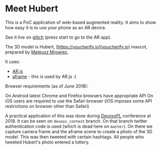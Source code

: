 # Meet Hubert

This is a PoC application of web-based augmented reality. 
It aims to show how easy it is to use your phone as an AR device.

See it live on [glitch](https://meet-hubert.glitch.me/) (press start to go to the AR app).

The 3D model is Hubert, [https://voucherify.io](voucherify.io) mascot, prepared by [Mateusz Mrowiec](https://github.com/Haggus).

It uses:
  - [AR.js](https://github.com/jeromeetienne/AR.js)
  - [aframe](https://aframe.io) - this is used by AR.js :)

Browser requirements (as of June 2018):

On Android latest Chrome and Firefox browsers have appropriate API 
On iOS users are required to use the Safari browser (iOS imposes some API restrictions on browser other than Safari)

A practical application of this was done during [DevoxxPL](http://devoxx.pl/) conference at 2018.
It can be seen on `devoxx_contest` branch. On that branch twitter authentication code is used
(which is dead here on `master`). On there we capture camera frame and the aframe scene to create
a photo of the 3D model. This was then tweeted with certain hashtags.
All people who tweeted Hubert's photo entered a lottery.
